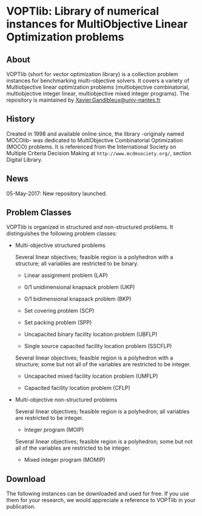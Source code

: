 VOPTlib: Library of numerical instances for MultiObjective Linear Optimization problems
==
	
About 
-- 
VOPTlib (short for vector optimization library) is a collection problem instances for benchmarking multi-objective solvers.
It covers a variety of Multiobjective linear optimization problems (multiobjective combinatorial, multiobjective integer linear, multiobjective mixed integer programs).
The repository is maintained by Xavier.Gandibleux@univ-nantes.fr

History
--
Created in 1998 and available online since, the library -originaly named MOCOlib- was dedicated to MultiObjective Combinatorial Optimization (MOCO) problems. 
It is referenced from the International Society on Multiple Criteria Decision Making at `http://www.mcdmsociety.org/`, section Digital Library.

News
--

05-May-2017: New repository launched.
 

Problem Classes
--
VOPTlib is organized in structured and non-structured problems.
It distinguishes the following problem classes:

+ Multi-objective structured problems

    Several linear objectives; feasible region is a polyhedron with a structure; all variables are restricted to be binary.

    - Linear assignment problem (LAP) 

    - 0/1 unidimensional knapsack problem (UKP)     

    - 0/1 bidimensional knapsack problem (BKP)  
    
    - Set covering problem (SCP)    
    
    - Set packing problem (SPP)    
    
    - Uncapacited binary facility location problem (UBFLP) 
    
    - Single source capacited facility location problem (SSCFLP)
    
    Several linear objectives; feasible region is a polyhedron with a structure; some but not all of the variables are restricted to be integer.        

    - Uncapacited mixed facility location problem (UMFLP) 
    
    - Capacited facility location problem (CFLP)  


+ Multi-objective non-structured problems

    Several linear objectives; feasible region is a polyhedron; all variables are restricted to be integer.
    
    - Integer program (MOIP) 
    
    Several linear objectives; feasible region is a polyhedron; some but not all of the variables are restricted to be integer.

    - Mixed integer program (MOMIP)
    

Download
--
The following instances can be downloaded and used for free. 
If you use them for your research, we would appreciate a reference to VOPTlib in your publication. 
